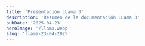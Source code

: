 ```yaml
---
title: 'Presentación LLama 3'
description: 'Resumen de la documentación LLama 3'
pubDate: '2025-04-23'
heroImage: '/llama.webp'
slug: 'llama-23-04-2025'
---
```


